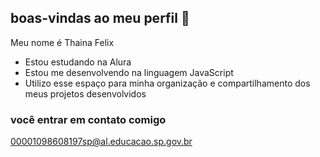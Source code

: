 ## boas-vindas ao meu perfil 💚

Meu nome é Thaina Felix

- Estou estudando na Alura
- Estou me desenvolvendo na linguagem JavaScript
- Utilizo esse espaço para minha organização e compartilhamento dos meus projetos desenvolvidos

### você entrar em contato comigo

00001098608197sp@al.educacao.sp.gov.br
